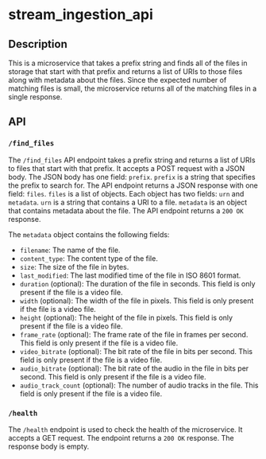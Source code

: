# stream_ingestion_api

## Description

This is a microservice that takes a prefix string and finds all of the files in storage that start with that prefix and returns a list of URIs to those files along with metadata about the files. Since the expected number of matching files is small, the microservice returns all of the matching files in a single response.

## API

### `/find_files`

The `/find_files` API endpoint takes a prefix string and returns a list of URIs to files that start with that prefix. It accepts a POST request with a JSON body. The JSON body has one field: `prefix`. `prefix` is a string that specifies the prefix to search for. The API endpoint returns a JSON response with one field: `files`. `files` is a list of objects. Each object has two fields: `urn` and `metadata`. `urn` is a string that contains a URI to a file. `metadata` is an object that contains metadata about the file. The API endpoint returns a `200 OK` response.

The `metadata` object contains the following fields:

- `filename`: The name of the file.
- `content_type`: The content type of the file.
- `size`: The size of the file in bytes.
- `last_modified`: The last modified time of the file in ISO 8601 format.
- `duration` (optional): The duration of the file in seconds. This field is only present if the file is a video file.
- `width` (optional): The width of the file in pixels. This field is only present if the file is a video file.
- `height` (optional): The height of the file in pixels. This field is only present if the file is a video file.
- `frame_rate` (optional): The frame rate of the file in frames per second. This field is only present if the file is a video file.
- `video_bitrate` (optional): The bit rate of the file in bits per second. This field is only present if the file is a video file.
- `audio_bitrate` (optional): The bit rate of the audio in the file in bits per second. This field is only present if the file is a video file.
- `audio_track_count` (optional): The number of audio tracks in the file. This field is only present if the file is a video file.

### `/health`

The `/health` endpoint is used to check the health of the microservice. It accepts a GET request. The endpoint returns a `200 OK` response. The response body is empty.
